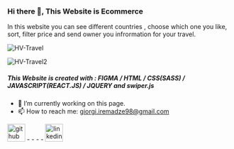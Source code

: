 ### Hi there 👋, This Website is Ecommerce
In this website you can see different countries , choose which one you like, sort, filter price and send owner you infrormation for your travel.

![HV-Travel](https://user-images.githubusercontent.com/95693785/230594134-9b7cef19-5a2d-40d1-bba4-2d14a2148f82.PNG)

![HV-Travel2](https://user-images.githubusercontent.com/95693785/230594151-32659ba0-7610-49ae-99c9-eeff5c96b7da.PNG)



##### This Website is created with : FIGMA / HTML / CSS(SASS) / JAVASCRIPT(REACT.JS) / JQUERY and swiper.js

- 🔭 I’m currently working on this page. 
- 📫 How to reach me: giorgi.iremadze98@gmail.com 


[<img src='https://cdn.jsdelivr.net/npm/simple-icons@3.0.1/icons/github.svg' alt='github' height='40'>](https://github.com/IremRyuk) - - - - [<img src='https://cdn.jsdelivr.net/npm/simple-icons@3.0.1/icons/linkedin.svg' alt='linkedin' height='40'>](https://www.linkedin.com/in/giorgi-iremadze-a035a9229)  


